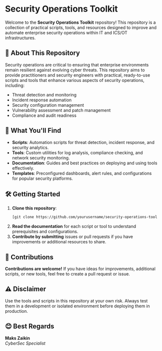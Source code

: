 # Security Operations Toolkit

Welcome to the **Security Operations Toolkit** repository! This repository is a collection of practical scripts, tools, and resources designed to improve and automate enterprise security operations within IT and ICS/OT infrastructures.

## 🚀 About This Repository
Security operations are critical to ensuring that enterprise environments remain resilient against evolving cyber threats. This repository aims to provide practitioners and security engineers with practical, ready-to-use scripts and tools that enhance various aspects of security operations, including:

- Threat detection and monitoring
- Incident response automation
- Security configuration management
- Vulnerability assessment and patch management
- Compliance and audit readiness

## 📜 What You'll Find
- **Scripts**: Automation scripts for threat detection, incident response, and security analytics.
- **Tools**: Custom utilities for log analysis, compliance checking, and network security monitoring.
- **Documentation**: Guides and best practices on deploying and using tools effectively.
- **Templates**: Preconfigured dashboards, alert rules, and configurations for popular security platforms.

## 🛠️ Getting Started
1. **Clone this repository**:
   ```bash
   [git clone https://github.com/yourusername/security-operations-toolkit.git](https://github.com/maxzaikin/SecOps.git)
   ```
2. **Read the documentation** for each script or tool to understand prerequisites and configurations.
3. **Contribute by submitting** issues or pull requests if you have improvements or additional resources to share.

## 🤝 Contributions

**Contributions are welcome!** If you have ideas for improvements, additional scripts, or new tools, feel free to create a pull request or issue.

## ⚠️ Disclaimer

Use the tools and scripts in this repository at your own risk. Always test them in a development or isolated environment before deploying them in production.

## 😊 Best Regards  
**Maks Zaikin**  
*CyberSec Specialist*  

